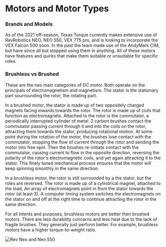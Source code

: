 # Motors and Motor Types

### Brands and Models

As of the 2021 off-season, Texas Torque currently makes extensive use of RevRobotics NEO, NEO 550, VEX 775 pro, and is looking to incorporate the VEX Falcon 500 soon. In the past the team made use of the AndyMark CIM, but have since all but stopped using them in anything. All of these motors have features and quirks that make them suitable or unsuitable for specific roles.

### Brushless vs Brushed

These are the two main categories of DC motor. Both operate on the principals of electromagnetism and magnetism. The stator is the stationary part sourrounding the rotor, the rotating part. 

In a brushed motor, the stator is made up of two oppositely charged magnets facing inwards towards the rotor. The rotor is made up of coils that function as electromagnets. Attached to the rotor is the commutator, a periodically interrupted cylinder of metal. 2 carbon brushes contact the commutator passing current through it and into the coils on the rotor, attracting them towards the stator, producing rotational motion. At some point during the rotation of the motor, the brushes lose contact with the commutator, stopping the flow of current through the rotor and sending the motor into free spin. Then the brushes re-initiate contact with the commutator, causing current to flow in the opposite direction, reversing the polarity of the rotor's electromagnetic coils, and yet again attracting it to the stator. This finely tuned mechanical process ensures that the motor will keep spinning smoothly in the same direction. 

In a brushless motor, the rotor is still surrounded by a the stator, but the roles are reversed. The rotor is made up of a cylindrical magnet, attached to the load. An array of electromagnets point in from the stator towards the rotor (at least 3). A computer timing system switches the electromagnets on the stator on and off at the right time to continue attracting the rotor in the same direction.

For all intents and purposes, brushless motors are better then brushed motors. There are less durability concerns and less heat due to the lack of fragile brushes. They generally just perform better. For example, brushless motors have a higher torque-to-weight ratio.

![Rev Neo and Neo 550](/static/imgs/RevNeoSizeComparison.png)
